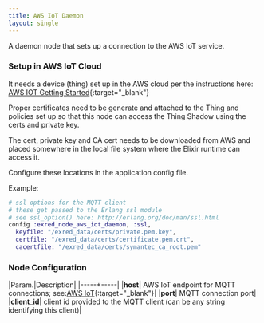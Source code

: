 ```yaml
---
title: AWS IoT Daemon
layout: single
---
```


A daemon node that sets up a connection to the AWS IoT service.

### Setup in AWS IoT Cloud

It needs a device (thing) set up in the AWS cloud per the instructions here: [AWS IOT Getting Started](https://docs.aws.amazon.com/iot/latest/developerguide/iot-gs.html){:target="\_blank"}

Proper certificates need to be generate and attached to the Thing and policies 
set up so that this node can access the Thing Shadow using the certs and private key.

The cert, private key and CA cert needs to be downloaded from AWS and placed somewhere in the 
local file system where the Elixir runtime can access it.

Configure these locations in the application config file.

Example: 

```elixir
# ssl options for the MQTT client
# these get passed to the Erlang ssl module
# see ssl_option() here: http://erlang.org/doc/man/ssl.html
config :exred_node_aws_iot_daemon, :ssl,
  keyfile: "/exred_data/certs/private.pem.key",
  certfile: "/exred_data/certs/certificate.pem.crt",
  cacertfile: "/exred_data/certs/symantec_ca_root.pem"
```

### Node Configuration

|Param.|Description|
|-----+-----|
|**host**| AWS IoT endpoint for MQTT connections; see:[AWS IoT](https://docs.aws.amazon.com/general/latest/gr/rande.html#iot_region){:target="\_blank"}|
|**port**| MQTT connection port|
|**client_id**| client id provided to the MQTT client (can be any string identifying this client)|

